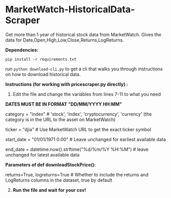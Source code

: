 # MarketWatch-HistoricalData-Scraper
Get more than 1 year of historical stock data from MarketWatch. Gives the data for Date,Open,High,Low,Close,Returns,LogReturns.

**Dependencies:**

`pip install -r requirements.txt`

run `python download-cli.py` to get a cli that walks you through instructions on how to download historical data.

**Instructions (for working with pricescraper.py directly) :**

1. Edit the file and change the variables from lines 7-11 to what you need

**DATES MUST BE IN FORMAT "DD/MM/YYYY HH:MM"**

category = "index"  # 'stock', 'index', 'cryptocurrency', 'currency' (the category is in the URL to the asset on MarketWatch)

ticker = "djia"  # Use MarketWatch URL to get the exact ticker symbol

start_date = "01/01/1971 0:00"  # Leave unchanged for earliest available data

end_date = datetime.now().strftime("%d/%m/%Y %H:%M")  # leave unchanged for latest available data

**Parameters of def downloadStockPrice():**

returns=True, logreturns=True # Whether to include the returns and LogReturns columns in the dataset, true by default

2. **Run the file and wait for your csv!**
